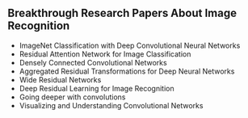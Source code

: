 <h2> Breakthrough Research Papers About Image Recognition</h2>

<ul>

                             

 <li><a target="_blank" href="https://github.com/manjunath5496/Breakthrough-Research-Papers-About-Image-Recognition/blob/master/brp(1).pdf" style="text-decoration:none;">ImageNet Classification with Deep Convolutional Neural Networks</a></li>

 <li><a target="_blank" href="https://github.com/manjunath5496/Breakthrough-Research-Papers-About-Image-Recognition/blob/master/brp(2).pdf" style="text-decoration:none;">Residual Attention Network for Image Classification</a></li>

<li><a target="_blank" href="https://github.com/manjunath5496/Breakthrough-Research-Papers-About-Image-Recognition/blob/master/brp(3).pdf" style="text-decoration:none;">Densely Connected Convolutional Networks</a></li>
 <li><a target="_blank" href="https://github.com/manjunath5496/Breakthrough-Research-Papers-About-Image-Recognition/blob/master/brp(4).pdf" style="text-decoration:none;"> Aggregated Residual Transformations for Deep Neural Networks</a></li>                              
<li><a target="_blank" href="https://github.com/manjunath5496/Breakthrough-Research-Papers-About-Image-Recognition/blob/master/brp(5).pdf" style="text-decoration:none;">Wide Residual Networks</a></li>
<li><a target="_blank" href="https://github.com/manjunath5496/Breakthrough-Research-Papers-About-Image-Recognition/blob/master/brp(6).pdf" style="text-decoration:none;">Deep Residual Learning for Image Recognition</a></li>
 <li><a target="_blank" href="https://github.com/manjunath5496/Breakthrough-Research-Papers-About-Image-Recognition/blob/master/brp(7).pdf" style="text-decoration:none;">Going deeper with convolutions</a></li>

 <li><a target="_blank" href="https://github.com/manjunath5496/Breakthrough-Research-Papers-About-Image-Recognition/blob/master/brp(8).pdf" style="text-decoration:none;"> Visualizing and Understanding Convolutional Networks </a></li>
</ul>

